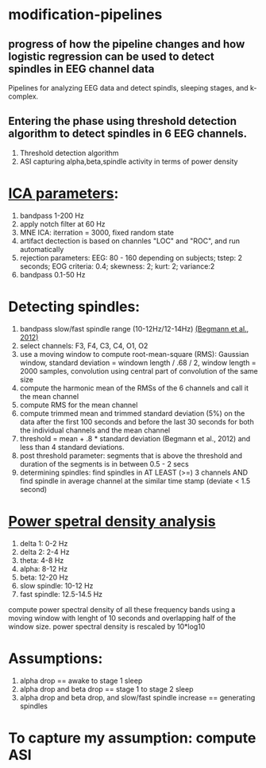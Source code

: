 # modification-pipelines
## progress of how the pipeline changes and how logistic regression can be used to detect spindles in EEG channel data

Pipelines for analyzing EEG data and detect spindls, sleeping stages, and k-complex. 

## Entering the phase using threshold detection algorithm to detect spindles in 6 EEG channels. 
 1. Threshold detection algorithm
 2. ASI capturing alpha,beta,spindle activity in terms of power density


# [ICA parameters](martinos.org/mne/stable/auto_tutorials/plot_artifacts_correlation_ica.html):
1. bandpass 1-200 Hz
2. apply notch filter at 60 Hz
3. MNE ICA: iterration = 3000, fixed random state
4. artifact dectection is based on channles "LOC" and "ROC", and run automatically
5. rejection parameters: EEG: 80 - 160 depending on subjects; tstep: 2 seconds; EOG criteria: 0.4; skewness: 2; kurt: 2; variance:2
6. bandpass 0.1-50 Hz

# Detecting spindles:
1. bandpass slow/fast spindle range (10-12Hz/12-14Hz) [(Begmann et al., 2012)](http://www.ncbi.nlm.nih.gov/pubmed/22037418])
2. select channels: F3, F4, C3, C4, O1, O2
3. use a moving window to compute root-mean-square (RMS): Gaussian window, standard deviation = windown length / .68 / 2, window length = 2000 samples, convolution using central part of convolution of the same size
4. compute the harmonic mean of the RMSs of the 6 channels and call it the mean channel
5. compute RMS for the mean channel
6. compute trimmed mean and trimmed standard deviation (5%) on the data after the first 100 seconds and before the last 30 seconds for both the individual channels and the mean channel
7. threshold = mean + .8 * standard deviation (Begmann et al., 2012) and less than 4 standard deviations.
8. post threshold parameter: segments that is above the threshold and duration of the segments is in between 0.5 - 2 secs
9. determining spindles: find spindles in AT LEAST (>=) 3 channels AND find spindle in average channel at the similar time stamp (deviate < 1.5 second)

# [Power spetral density analysis](spisop.org/documentation)
1. delta 1: 0-2 Hz
2. delta 2: 2-4 Hz
3. theta: 4-8 Hz
4. alpha: 8-12 Hz
5. beta: 12-20 Hz
6. slow spindle: 10-12 Hz
7. fast spindle: 12.5-14.5 Hz

compute power spectral density of all these frequency bands using a moving window with lenght of 10 seconds and overlapping half of the window size.
power spectral density is rescaled by 10*log10

# Assumptions:
1. alpha drop == awake to stage 1 sleep
2. alpha drop and beta drop == stage 1 to stage 2 sleep
3. alpha drop and beta drop, and slow/fast spindle increase == generating spindles

# To capture my assumption: compute ASI
